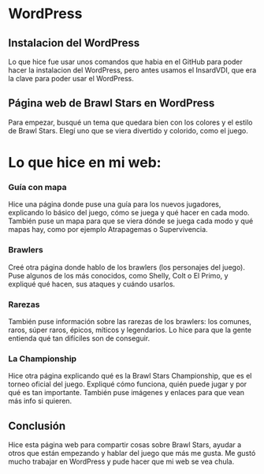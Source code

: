 # WordPress

## Instalacion del WordPress 

Lo que hice fue usar unos comandos que habia en el GitHub para poder hacer la instalacion del WordPress, pero antes usamos el InsardVDI, que era la clave para poder usar el WordPress.

## Página web de Brawl Stars en WordPress

Para empezar, busqué un tema que quedara bien con los colores y el estilo de Brawl Stars. Elegí uno que se viera divertido y colorido, como el juego.

# Lo que hice en mi web:

### Guía con mapa

Hice una página donde puse una guía para los nuevos jugadores, explicando lo básico del juego, cómo se juega y qué hacer en cada modo. También puse un mapa para que se viera dónde se juega cada modo y qué mapas hay, como por ejemplo Atrapagemas o Supervivencia.

### Brawlers

Creé otra página donde hablo de los brawlers (los personajes del juego). Puse algunos de los más conocidos, como Shelly, Colt o El Primo, y expliqué qué hacen, sus ataques y cuándo usarlos.

### Rarezas

También puse información sobre las rarezas de los brawlers: los comunes, raros, súper raros, épicos, míticos y legendarios. Lo hice para que la gente entienda qué tan difíciles son de conseguir.

### La Championship

Hice otra página explicando qué es la Brawl Stars Championship, que es el torneo oficial del juego. Expliqué cómo funciona, quién puede jugar y por qué es tan importante. También puse imágenes y enlaces para que vean más info si quieren.


## Conclusión

Hice esta página web para compartir cosas sobre Brawl Stars, ayudar a otros que están empezando y hablar del juego que más me gusta. Me gustó mucho trabajar en WordPress y pude hacer que mi web se vea chula.
